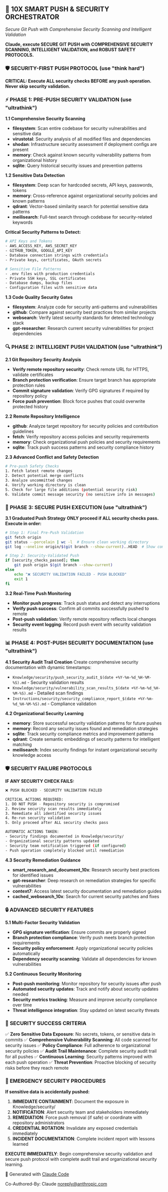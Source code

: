 ## 🚀 10X SMART PUSH & SECURITY ORCHESTRATOR
*Secure Git Push with Comprehensive Security Scanning and Intelligent Validation*

**Claude, execute SECURE GIT PUSH with COMPREHENSIVE SECURITY SCANNING, INTELLIGENT VALIDATION, and ROBUST SAFETY PROTOCOLS.**

### 🛡️ **SECURITY-FIRST PUSH PROTOCOL** (use "think hard")

**CRITICAL: Execute ALL security checks BEFORE any push operation. Never skip security validation.**

### ⚡ **PHASE 1: PRE-PUSH SECURITY VALIDATION** (use "ultrathink")

**1.1 Comprehensive Security Scanning**
- **filesystem**: Scan entire codebase for security vulnerabilities and sensitive data
- **virustotal**: Security analysis of all modified files and dependencies
- **shodan**: Infrastructure security assessment if deployment configs are present
- **memory**: Check against known security vulnerability patterns from organizational history
- **sqlite**: Query historical security issues and prevention patterns

**1.2 Sensitive Data Detection**
- **filesystem**: Deep scan for hardcoded secrets, API keys, passwords, tokens
- **memory**: Cross-reference against organizational security policies and known patterns
- **qdrant**: Vector-based similarity search for potential sensitive data patterns
- **meilisearch**: Full-text search through codebase for security-related keywords

**Critical Security Patterns to Detect:**
```bash
# API Keys and Tokens
- AWS_ACCESS_KEY, AWS_SECRET_KEY
- GITHUB_TOKEN, GOOGLE_API_KEY
- Database connection strings with credentials
- Private keys, certificates, OAuth secrets

# Sensitive File Patterns
- .env files with production credentials
- Private SSH keys, SSL certificates
- Database dumps, backup files
- Configuration files with sensitive data
```

**1.3 Code Quality Security Gates**
- **filesystem**: Analyze code for security anti-patterns and vulnerabilities
- **github**: Compare against security best practices from similar projects
- **websearch**: Verify latest security standards for detected technology stack
- **gpt-researcher**: Research current security vulnerabilities for project dependencies

### 🔍 **PHASE 2: INTELLIGENT PUSH VALIDATION** (use "ultrathink")

**2.1 Git Repository Security Analysis**
- **Verify remote repository security**: Check remote URL for HTTPS, validate certificates
- **Branch protection verification**: Ensure target branch has appropriate protection rules
- **Commit signature validation**: Verify GPG signatures if required by repository policy
- **Force push prevention**: Block force pushes that could overwrite protected history

**2.2 Remote Repository Intelligence**
- **github**: Analyze target repository for security policies and contribution guidelines
- **fetch**: Verify repository access policies and security requirements
- **memory**: Check organizational push policies and security requirements
- **sqlite**: Track push success patterns and security compliance history

**2.3 Advanced Conflict and Safety Detection**
```bash
# Pre-push Safety Checks
1. Fetch latest remote changes
2. Detect potential merge conflicts
3. Analyze uncommitted changes
4. Verify working directory is clean
5. Check for large file additions (potential security risk)
6. Validate commit message security (no sensitive info in messages)
```

### 🚀 **PHASE 3: SECURE PUSH EXECUTION** (use "ultrathink")

**3.1 Graduated Push Strategy**
**ONLY proceed if ALL security checks pass. Execute in order:**

```bash
# Step 1: Final Pre-Push Validation
git fetch origin
git status --porcelain | wc -l  # Ensure clean working directory
git log --oneline origin/$(git branch --show-current)..HEAD  # Show commits to be pushed

# Step 2: Security-Validated Push
if [security_checks_passed]; then
    git push origin $(git branch --show-current)
else
    echo "❌ SECURITY VALIDATION FAILED - PUSH BLOCKED"
    exit 1
fi
```

**3.2 Real-Time Push Monitoring**
- **Monitor push progress**: Track push status and detect any interruptions
- **Verify push success**: Confirm all commits successfully pushed to remote
- **Post-push validation**: Verify remote repository reflects local changes
- **Security event logging**: Record push event with security validation results

### 📊 **PHASE 4: POST-PUSH SECURITY DOCUMENTATION** (use "ultrathink")

**4.1 Security Audit Trail Creation**
Create comprehensive security documentation with dynamic timestamps:
- `Knowledge/security/push_security_audit_$(date +%Y-%m-%d_%H-%M-%S).md` - Security validation results
- `Knowledge/security/vulnerability_scan_results_$(date +%Y-%m-%d_%H-%M-%S).md` - Detailed scan findings
- `Instructions/security/security_compliance_report_$(date +%Y-%m-%d_%H-%M-%S).md` - Compliance validation

**4.2 Organizational Security Learning**
- **memory**: Store successful security validation patterns for future pushes
- **memory**: Record any security issues found and remediation strategies
- **sqlite**: Track security compliance metrics and improvement patterns
- **qdrant**: Create semantic embeddings of security patterns for intelligent matching
- **meilisearch**: Index security findings for instant organizational security knowledge access

### 🛡️ **SECURITY FAILURE PROTOCOLS**

**IF ANY SECURITY CHECK FAILS:**

```bash
❌ PUSH BLOCKED - SECURITY VALIDATION FAILED

CRITICAL ACTIONS REQUIRED:
1. DO NOT PUSH - Repository security is compromised
2. Review security scan results immediately
3. Remediate all identified security issues
4. Re-run security validation
5. Only proceed after ALL security checks pass

AUTOMATIC ACTIONS TAKEN:
- Security findings documented in Knowledge/security/
- Organizational security patterns updated
- Security team notification triggered (if configured)
- Push operation completely blocked until remediation
```

**4.3 Security Remediation Guidance**
- **smart_research_and_document_10x**: Research security best practices for identified issues
- **gpt-researcher**: Deep research on remediation strategies for specific vulnerabilities
- **context7**: Access latest security documentation and remediation guides
- **cached_websearch_10x**: Search for current security patches and fixes

### 🔒 **ADVANCED SECURITY FEATURES**

**5.1 Multi-Factor Security Validation**
- **GPG signature verification**: Ensure commits are properly signed
- **Branch protection compliance**: Verify push meets branch protection requirements
- **Security policy enforcement**: Apply organizational security policies automatically
- **Dependency security scanning**: Validate all dependencies for known vulnerabilities

**5.2 Continuous Security Monitoring**
- **Post-push monitoring**: Monitor repository for security issues after push
- **Automated security updates**: Track and notify about security updates needed
- **Security metrics tracking**: Measure and improve security compliance over time
- **Threat intelligence integration**: Stay updated on latest security threats

### 🎯 **SECURITY SUCCESS CRITERIA**

✅ **Zero Sensitive Data Exposure**: No secrets, tokens, or sensitive data in commits
✅ **Comprehensive Vulnerability Scanning**: All code scanned for security issues
✅ **Policy Compliance**: Full adherence to organizational security policies
✅ **Audit Trail Maintenance**: Complete security audit trail for all pushes
✅ **Continuous Learning**: Security patterns improved with each push operation
✅ **Threat Prevention**: Proactive blocking of security risks before they reach remote

### 🚨 **EMERGENCY SECURITY PROCEDURES**

**If sensitive data is accidentally pushed:**
1. **IMMEDIATE CONTAINMENT**: Document the exposure in Knowledge/security/
2. **NOTIFICATION**: Alert security team and stakeholders immediately
3. **REMEDIATION**: Force push removal (if safe) or coordinate with repository administrators
4. **CREDENTIAL ROTATION**: Invalidate any exposed credentials immediately
5. **INCIDENT DOCUMENTATION**: Complete incident report with lessons learned

**EXECUTE IMMEDIATELY**: Begin comprehensive security validation and secure push protocol with complete audit trail and organizational security learning.

🤖 Generated with [Claude Code](https://claude.ai/code)

Co-Authored-By: Claude <noreply@anthropic.com>